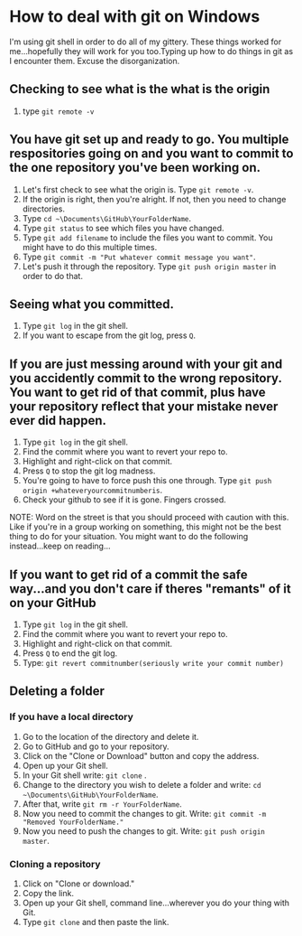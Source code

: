 # How to deal with git on Windows
I'm using git shell in order to do all of my gittery.  These things worked for me...hopefully they will work for you too.Typing up how to do things in git as I encounter them. Excuse the disorganization.

## Checking to see what is the what is the origin
1. type `git remote -v`

## You have git set up and ready to go. You multiple respositories going on and you want to commit to the one repository you've been working on.
1. Let's first check to see what the origin is. Type `git remote -v`.
2. If the origin is right, then you're alright. If not, then you need to change directories.
3. Type `cd ~\Documents\GitHub\YourFolderName`.
4. Type `git status` to see which files you have changed.
5. Type `git add filename` to include the files you want to commit. You might have to do this multiple times.
6. Type `git commit -m "Put whatever commit message you want"`.
7. Let's push it through the repository. Type `git push origin master` in order to do that. 

## Seeing what you committed.
1. Type `git log` in the git shell.
2. If you want to escape from the git log, press `Q`.

## If you are just messing around with your git and you accidently commit to the wrong repository. You want to get rid of that commit, plus  have your repository reflect that your mistake never ever did happen.
1. Type `git log` in the git shell.
2. Find the commit where you want to revert your repo to.
3. Highlight and right-click on that commit.
4. Press `Q` to stop the git log madness.
5. You're going to have to force push this one through. Type `git push origin +whateveryourcommitnumberis`.
6. Check your github to see if it is gone. Fingers crossed.

NOTE: Word on the street is that you should proceed with caution with this. Like if you're in a group working on something, this might not be the best thing to do for your situation. You might want to do the following instead...keep on reading...

## If you want to get rid of a commit the safe way...and you don't care if theres "remants" of it on your GitHub
1. Type `git log` in the git shell.
2. Find the commit where you want to revert your repo to.
3. Highlight and right-click on that commit.
4. Press `Q` to end the git log.
5. Type: `git revert commitnumber(seriously write your commit number)`

## Deleting a folder 

### If you have a local directory
1. Go to the location of the directory and delete it.
2. Go to GitHub and go to your repository. 
3. Click on the "Clone or Download" button and copy the address.
4. Open up your Git shell.
5. In your Git shell write: `git clone` <paste your repository>.
6. Change to the directory you wish to delete a folder and write: `cd ~\Documents\GitHub\YourFolderName`.
7. After that, write `git rm -r YourFolderName`.
8. Now you need to commit the changes to git. Write: `git commit -m "Removed YourFolderName."`
9. Now you need to push the changes to git. Write: `git push origin master`.


### Cloning a repository
1. Click on "Clone or download."
2. Copy the link.
3. Open up your Git shell, command line...wherever you do your thing with Git.
4. Type `git clone` and then paste the link.


